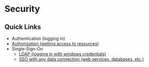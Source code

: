 # Security

## Quick Links

- Authentication (logging in)
- [Authorization (getting access to resources)](Authorization/index.md)
- Single-Sign-On
  - [LDAP (logging in with windows credentials)](Authentication/LDAP.md)
  - [SSO with any data connection (web services, databases, etc.)](Authentication/SSO_with_any_data_connection.md)